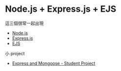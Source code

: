 # Node.js + Express.js + EJS

這三個很常一起出現

- [Node.js](./nodejs-docs/nodejs.md)
- [Express.js](./nodejs-docs/expressjs.md)
- [EJS](./nodejs-docs/ejs.md)

小 project

- [Express and Mongoose - Student Project](./student-project/)
